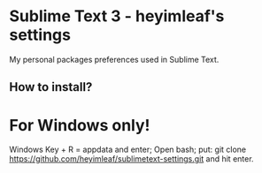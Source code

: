 
# Sublime Text 3 - heyimleaf's settings

My personal packages preferences used in Sublime Text.

## How to install?

# For Windows only!

 Windows Key + R = appdata and enter;
 Open bash;
 put: git clone https://github.com/heyimleaf/sublimetext-settings.git and hit enter.
 
